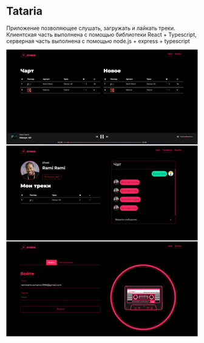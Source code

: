 # Tataria
Приложение позволяющее слушать, загружать и лайкать треки.
Клиентская часть выполнена с помощью библиотеки React + Typescript, серверная часть выполнена с помощью node.js + express + typescript 

![alt text](https://github.com/RamiRami96/Tataria/blob/main/chart.jpg)
![alt text](https://github.com/RamiRami96/Tataria/blob/main/profile.jpg)
![alt text](https://github.com/RamiRami96/Tataria/blob/main/login.jpg)

